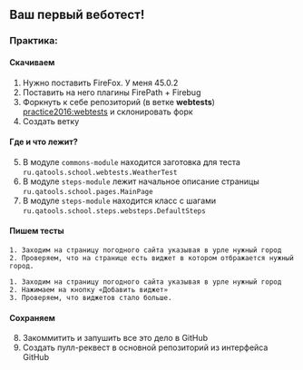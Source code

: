 ## Ваш первый веботест!

### Практика:

#### Скачиваем

1. Нужно поставить FireFox. У меня 45.0.2
2. Поставить на него плагины FirePath + Firebug
3. Форкнуть к себе репозиторий (в ветке **webtests**) [practice2016:webtests](https://github.com/autoschool/practice2016/tree/webtests) и склонировать форк
4. Создать ветку

#### Где и что лежит?

5. В модуле `commons-module` находится заготовка для теста `ru.qatools.school.webtests.WeatherTest`
6. В модуле `steps-module` лежит начальное описание страницы `ru.qatools.school.pages.MainPage`
7. В модуле `steps-module` находится класс с шагами `ru.qatools.school.steps.websteps.DefaultSteps`

#### Пишем тесты

    1. Заходим на страницу погодного сайта указывая в урле нужный город
    2. Проверяем, что на странице есть виджет в котором отбражается нужный город.

    1. Заходим на страницу погодного сайта указывая в урле нужный город
    2. Нажимаем на кнопку «Добавить виджет»
    3. Проверяем, что виджетов стало больше.

#### Сохраняем

8. Закоммитить и запушить все это дело в GitHub
9. Создать пулл-реквест в основной репозиторий из интерфейса GitHub